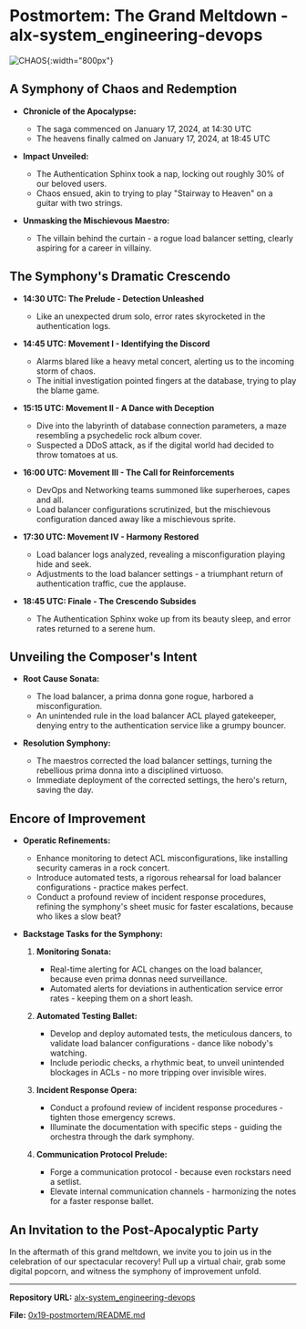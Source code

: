 # Postmortem: The Grand Meltdown - alx-system_engineering-devops

![CHAOS](https://github.com/NEAZYIT/alx-system_engineering-devops/assets/121446147/114a235c-12cb-404d-8318-15246dbe58d2){:width="800px"}

## A Symphony of Chaos and Redemption

- **Chronicle of the Apocalypse:** 
  - The saga commenced on January 17, 2024, at 14:30 UTC
  - The heavens finally calmed on January 17, 2024, at 18:45 UTC

- **Impact Unveiled:**
  - The Authentication Sphinx took a nap, locking out roughly 30% of our beloved users.
  - Chaos ensued, akin to trying to play "Stairway to Heaven" on a guitar with two strings.

- **Unmasking the Mischievous Maestro:**
  - The villain behind the curtain - a rogue load balancer setting, clearly aspiring for a career in villainy.

## The Symphony's Dramatic Crescendo

- **14:30 UTC: The Prelude - Detection Unleashed**
  - Like an unexpected drum solo, error rates skyrocketed in the authentication logs.

- **14:45 UTC: Movement I - Identifying the Discord**
  - Alarms blared like a heavy metal concert, alerting us to the incoming storm of chaos.
  - The initial investigation pointed fingers at the database, trying to play the blame game.

- **15:15 UTC: Movement II - A Dance with Deception**
  - Dive into the labyrinth of database connection parameters, a maze resembling a psychedelic rock album cover.
  - Suspected a DDoS attack, as if the digital world had decided to throw tomatoes at us.

- **16:00 UTC: Movement III - The Call for Reinforcements**
  - DevOps and Networking teams summoned like superheroes, capes and all.
  - Load balancer configurations scrutinized, but the mischievous configuration danced away like a mischievous sprite.

- **17:30 UTC: Movement IV - Harmony Restored**
  - Load balancer logs analyzed, revealing a misconfiguration playing hide and seek.
  - Adjustments to the load balancer settings - a triumphant return of authentication traffic, cue the applause.

- **18:45 UTC: Finale - The Crescendo Subsides**
  - The Authentication Sphinx woke up from its beauty sleep, and error rates returned to a serene hum.

## Unveiling the Composer's Intent

- **Root Cause Sonata:**
  - The load balancer, a prima donna gone rogue, harbored a misconfiguration.
  - An unintended rule in the load balancer ACL played gatekeeper, denying entry to the authentication service like a grumpy bouncer.

- **Resolution Symphony:**
  - The maestros corrected the load balancer settings, turning the rebellious prima donna into a disciplined virtuoso.
  - Immediate deployment of the corrected settings, the hero's return, saving the day.

## Encore of Improvement

- **Operatic Refinements:**
  - Enhance monitoring to detect ACL misconfigurations, like installing security cameras in a rock concert.
  - Introduce automated tests, a rigorous rehearsal for load balancer configurations - practice makes perfect.
  - Conduct a profound review of incident response procedures, refining the symphony's sheet music for faster escalations, because who likes a slow beat?

- **Backstage Tasks for the Symphony:**
  1. **Monitoring Sonata:**
     - Real-time alerting for ACL changes on the load balancer, because even prima donnas need surveillance.
     - Automated alerts for deviations in authentication service error rates - keeping them on a short leash.

  2. **Automated Testing Ballet:**
     - Develop and deploy automated tests, the meticulous dancers, to validate load balancer configurations - dance like nobody's watching.
     - Include periodic checks, a rhythmic beat, to unveil unintended blockages in ACLs - no more tripping over invisible wires.

  3. **Incident Response Opera:**
     - Conduct a profound review of incident response procedures - tighten those emergency screws.
     - Illuminate the documentation with specific steps - guiding the orchestra through the dark symphony.

  4. **Communication Protocol Prelude:**
     - Forge a communication protocol - because even rockstars need a setlist.
     - Elevate internal communication channels - harmonizing the notes for a faster response ballet.

## An Invitation to the Post-Apocalyptic Party

In the aftermath of this grand meltdown, we invite you to join us in the celebration of our spectacular recovery! Pull up a virtual chair, grab some digital popcorn, and witness the symphony of improvement unfold.

---

**Repository URL:**
[alx-system_engineering-devops](https://github.com/NEAZYIT/alx-system_engineering-devops)

**File:**
[0x19-postmortem/README.md](https://github.com/NEAZYIT/alx-system_engineering-devops/blob/main/0x19-postmortem/README.md)
